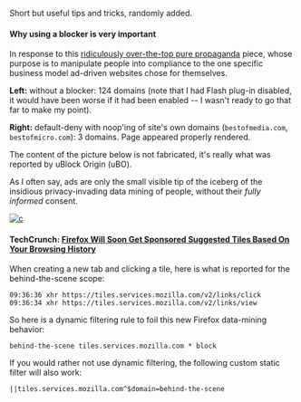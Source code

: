 Short but useful tips and tricks, randomly added.

#### Why using a blocker is **very important**

In response to this [ridiculously over-the-top pure propaganda](https://www.tomsguide.com/us/ad-blocking-is-stealing,news-20962.html) piece, whose purpose is to manipulate people into compliance to the one specific business model ad-driven websites chose for themselves.

**Left:** without a blocker: 124 domains (note that I had Flash plug-in disabled, it would have been worse if it had been enabled -- I wasn't ready to go that far to make my point).

**Right:** default-deny with noop'ing of site's own domains (`bestofmedia.com`, `bestofmicro.com`): 3 domains. Page appeared properly rendered.

The content of the picture below is not fabricated, it's really what was reported by uBlock Origin (uBO).

As I often say, ads are only the small visible tip of the iceberg of the insidious privacy-invading data mining of people, without their _fully informed_ consent.

[![c](https://cloud.githubusercontent.com/assets/585534/7784786/faefbef2-013f-11e5-95bc-afb5d79fd2c2.png)](https://cloud.githubusercontent.com/assets/585534/7784786/faefbef2-013f-11e5-95bc-afb5d79fd2c2.png)

#### TechCrunch: [Firefox Will Soon Get Sponsored Suggested Tiles Based On Your Browsing History](https://techcrunch.com/2015/05/21/mozilla-will-soon-launch-sponsored-suggested-tiles-based-on-your-browsing-history/)

When creating a new tab and clicking a tile, here is what is reported for the behind-the-scene scope:

    09:36:36 xhr https://tiles.services.mozilla.com/v2/links/click
    09:36:34 xhr https://tiles.services.mozilla.com/v2/links/view

So here is a dynamic filtering rule to foil this new Firefox data-mining behavior:

    behind-the-scene tiles.services.mozilla.com * block

If you would rather not use dynamic filtering, the following custom static filter will also work:

    ||tiles.services.mozilla.com^$domain=behind-the-scene
